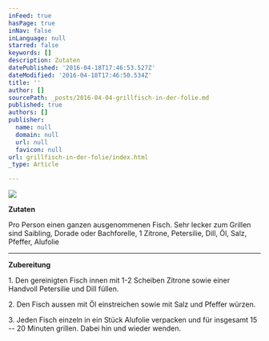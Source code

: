 ```yaml
---
inFeed: true
hasPage: true
inNav: false
inLanguage: null
starred: false
keywords: []
description: Zutaten
datePublished: '2016-04-18T17:46:53.527Z'
dateModified: '2016-04-18T17:46:50.534Z'
title: ''
author: []
sourcePath: _posts/2016-04-04-grillfisch-in-der-folie.md
published: true
authors: []
publisher:
  name: null
  domain: null
  url: null
  favicon: null
url: grillfisch-in-der-folie/index.html
_type: Article

---
```

![](https://the-grid-user-content.s3-us-west-2.amazonaws.com/8534c26b-3a9f-42d1-9443-ed1af009bddc.jpg)

**Zutaten**

Pro Person einen ganzen ausgenommenen Fisch. Sehr lecker zum Grillen sind Saibling, Dorade oder Bachforelle, 1 Zitrone, Petersilie, Dill, Öl, Salz, Pfeffer, Alufolie

****

**Zubereitung**

1\. Den gereinigten Fisch innen mit 1-2 Scheiben Zitrone sowie einer Handvoll Petersilie und Dill füllen.

2\. Den Fisch aussen mit Öl einstreichen sowie mit Salz und Pfeffer würzen.

3\. Jeden Fisch einzeln in ein Stück Alufolie verpacken und für insgesamt 15 -- 20 Minuten grillen. Dabei hin und wieder wenden.